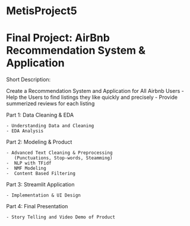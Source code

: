 # MetisProject5

# Final Project:  AirBnb Recommendation System & Application

Short Description: 

Create a Recommendation System and Application for All Airbnb Users
                    - Help the Users to find listings they like quickly and precisely 
                    - Provide summerized reviews for each listing

Part 1: Data Cleaning & EDA 

    - Understanding Data and Cleaning
    - EDA Analysis
    

Part 2: Modeling & Product

    - Advanced Text Cleaning & Preprocessing
       (Punctuations, Stop-words, Steamming)
    -  NLP with TFidf
    -  NMF Modeling
    -  Content Based Filtering

Part 3: Streamlit Application

    - Implementation & UI Design

Part 4: Final Presentation

    - Story Telling and Video Demo of Product
